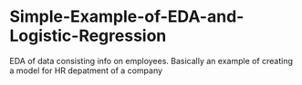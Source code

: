 # Simple-Example-of-EDA-and-Logistic-Regression
EDA of data consisting info on employees. Basically an example of creating a model for HR depatment of a company
